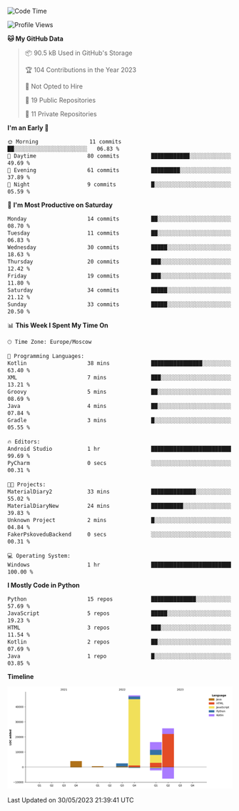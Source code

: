 <!--START_SECTION:waka-->
![Code Time](http://img.shields.io/badge/Code%20Time-100%20hrs%2021%20mins-blue)

![Profile Views](http://img.shields.io/badge/Profile%20Views-0-blue)

**🐱 My GitHub Data** 

> 📦 90.5 kB Used in GitHub's Storage 
 > 
> 🏆 104 Contributions in the Year 2023
 > 
> 🚫 Not Opted to Hire
 > 
> 📜 19 Public Repositories 
 > 
> 🔑 11 Private Repositories 
 > 
**I'm an Early 🐤** 

```text
🌞 Morning                11 commits          ██░░░░░░░░░░░░░░░░░░░░░░░   06.83 % 
🌆 Daytime                80 commits          ████████████░░░░░░░░░░░░░   49.69 % 
🌃 Evening                61 commits          █████████░░░░░░░░░░░░░░░░   37.89 % 
🌙 Night                  9 commits           █░░░░░░░░░░░░░░░░░░░░░░░░   05.59 % 
```
📅 **I'm Most Productive on Saturday** 

```text
Monday                   14 commits          ██░░░░░░░░░░░░░░░░░░░░░░░   08.70 % 
Tuesday                  11 commits          ██░░░░░░░░░░░░░░░░░░░░░░░   06.83 % 
Wednesday                30 commits          █████░░░░░░░░░░░░░░░░░░░░   18.63 % 
Thursday                 20 commits          ███░░░░░░░░░░░░░░░░░░░░░░   12.42 % 
Friday                   19 commits          ███░░░░░░░░░░░░░░░░░░░░░░   11.80 % 
Saturday                 34 commits          █████░░░░░░░░░░░░░░░░░░░░   21.12 % 
Sunday                   33 commits          █████░░░░░░░░░░░░░░░░░░░░   20.50 % 
```


📊 **This Week I Spent My Time On** 

```text
🕑︎ Time Zone: Europe/Moscow

💬 Programming Languages: 
Kotlin                   38 mins             ████████████████░░░░░░░░░   63.40 % 
XML                      7 mins              ███░░░░░░░░░░░░░░░░░░░░░░   13.21 % 
Groovy                   5 mins              ██░░░░░░░░░░░░░░░░░░░░░░░   08.69 % 
Java                     4 mins              ██░░░░░░░░░░░░░░░░░░░░░░░   07.84 % 
Gradle                   3 mins              █░░░░░░░░░░░░░░░░░░░░░░░░   05.55 % 

🔥 Editors: 
Android Studio           1 hr                █████████████████████████   99.69 % 
PyCharm                  0 secs              ░░░░░░░░░░░░░░░░░░░░░░░░░   00.31 % 

🐱‍💻 Projects: 
MaterialDiary2           33 mins             ██████████████░░░░░░░░░░░   55.02 % 
MaterialDiaryNew         24 mins             ██████████░░░░░░░░░░░░░░░   39.83 % 
Unknown Project          2 mins              █░░░░░░░░░░░░░░░░░░░░░░░░   04.84 % 
FakerPskoveduBackend     0 secs              ░░░░░░░░░░░░░░░░░░░░░░░░░   00.31 % 

💻 Operating System: 
Windows                  1 hr                █████████████████████████   100.00 % 
```

**I Mostly Code in Python** 

```text
Python                   15 repos            ██████████████░░░░░░░░░░░   57.69 % 
JavaScript               5 repos             █████░░░░░░░░░░░░░░░░░░░░   19.23 % 
HTML                     3 repos             ███░░░░░░░░░░░░░░░░░░░░░░   11.54 % 
Kotlin                   2 repos             ██░░░░░░░░░░░░░░░░░░░░░░░   07.69 % 
Java                     1 repo              █░░░░░░░░░░░░░░░░░░░░░░░░   03.85 % 
```



**Timeline**

![Lines of Code chart](https://raw.githubusercontent.com/Adlemex/Adlemex/main/assets/bar_graph.png)


 Last Updated on 30/05/2023 21:39:41 UTC
<!--END_SECTION:waka-->
